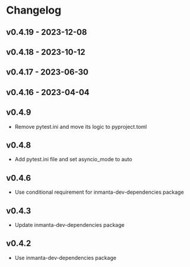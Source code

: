 # Changelog

## v0.4.19 - 2023-12-08


## v0.4.18 - 2023-10-12


## v0.4.17 - 2023-06-30


## v0.4.16 - 2023-04-04


## v0.4.9
- Remove pytest.ini and move its logic to pyproject.toml
## v0.4.8
- Add pytest.ini file and set asyncio_mode to auto
## v0.4.6
- Use conditional requirement for inmanta-dev-dependencies package
## v0.4.3
- Update inmanta-dev-dependencies package
## v0.4.2
- Use inmanta-dev-dependencies package
